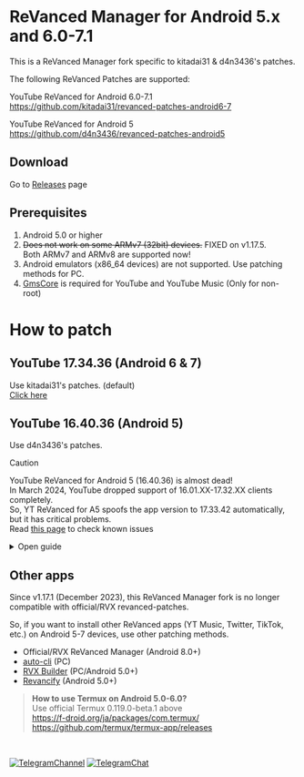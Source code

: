 # ReVanced Manager for Android 5.x and 6.0-7.1
This is a ReVanced Manager fork specific to kitadai31 & d4n3436's patches.

The following ReVanced Patches are supported:

YouTube ReVanced for Android 6.0-7.1  
https://github.com/kitadai31/revanced-patches-android6-7

YouTube ReVanced for Android 5  
https://github.com/d4n3436/revanced-patches-android5

## Download
Go to [Releases](https://github.com/kitadai31/revanced-manager-android5-7/releases) page

## Prerequisites
1. Android 5.0 or higher
2. ~~Does not work on some ARMv7 (32bit) devices.~~ FIXED on v1.17.5.  
Both ARMv7 and ARMv8 are supported now!
3. Android emulators (x86_64 devices) are not supported. Use patching methods for PC.
4. [GmsCore](https://github.com/ReVanced/GmsCore/releases/latest) is required for YouTube and YouTube Music (Only for non-root)

# How to patch

## YouTube 17.34.36 (Android 6 & 7)
Use kitadai31's patches. (default)  
[Click here](https://github.com/kitadai31/revanced-patches-android6-7/wiki/How-to-build)

## YouTube 16.40.36 (Android 5)
Use d4n3436's patches.

> [!CAUTION]
> YouTube ReVanced for Android 5 (16.40.36) is almost dead!  
> In March 2024, YouTube dropped support of 16.01.XX-17.32.XX clients completely.  
> So, YT ReVanced for A5 spoofs the app version to 17.33.42 automatically, but it has critical problems.  
> Read [this page](https://github.com/d4n3436/revanced-patches-android5/releases/tag/v2.161.4) to check known issues

<details>

<summary>Open guide</summary>

1. Download YouTube 16.40.36 APK from APKMirror. (Just download. DO NOT install it.)  
https://www.apkmirror.com/apk/google-inc/youtube/youtube-16-40-36-release/youtube-16-40-36-android-apk-download/
2. Download ReVanced Manager
3. Open [Settings] > [Sources]
4. Change three items

| Setting | value |
| --- | --- |
| Patches organization | d4n3436 |
| Patches source | revanced-patches-android5 |
| Integrations organization | d4n3436 |
| Integrations source | *(no change)* |

<img src="https://github.com/kitadai31/revanced-manager-android6-7/assets/90122968/15721086-7ec7-4158-a1ca-60a15ce74d86" width="240"><br>

5. Restart Manager (important)
6. Open [Patcher] > [Select an application]
7. Tap [Storage] button and choose the APK which you downloaded in step 1.
8. Tap [Patch] button.

After patching is complete, I recommend saving the patched APK from [💾] button.

</details>

## Other apps
Since v1.17.1 (December 2023), this ReVanced Manager fork is no longer compatible with official/RVX revanced-patches.

So, if you want to install other ReVanced apps (YT Music, Twitter, TikTok, etc.) on Android 5-7 devices, use other patching methods.

- Official/RVX ReVanced Manager (Android 8.0+)
- [auto-cli](https://github.com/taku-nm/auto-cli) (PC)
- [RVX Builder](https://github.com/inotia00/rvx-builder) (PC/Android 5.0+)
- [Revancify](https://github.com/decipher3114/Revancify) (Android 5.0+)

> **How to use Termux on Android 5.0-6.0?**  
Use official Termux 0.119.0-beta.1 above  
https://f-droid.org/ja/packages/com.termux/  
https://github.com/termux/termux-app/releases

&nbsp;

[![TelegramChannel](https://img.shields.io/badge/Telegram_news_channel-2CA5E0?style=for-the-badge&logo=Telegram&logoColor=white)](https://t.me/rvx_for_a6_7)
[![TelegramChat](https://img.shields.io/badge/Telegram_chat_group-2CA5E0?style=for-the-badge&logo=Telegram&logoColor=white)](https://t.me/rvx_for_a6_7_chat)
